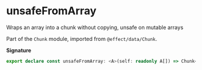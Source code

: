 # unsafeFromArray

Wraps an array into a chunk without copying, unsafe on mutable arrays

Part of the `Chunk` module, imported from `@effect/data/Chunk`.

**Signature**

```ts
export declare const unsafeFromArray: <A>(self: readonly A[]) => Chunk<A>
```
